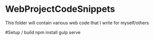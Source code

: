 # WebProjectCodeSnippets
This folder will contain various web code that I write for myself/others

#Setup / build
npm install 
gulp serve
